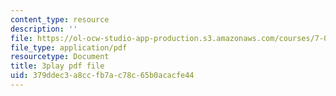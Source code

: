 ```yaml
---
content_type: resource
description: ''
file: https://ol-ocw-studio-app-production.s3.amazonaws.com/courses/7-012-introduction-to-biology-fall-2004/379ddec3a8ccfb7ac78c65b0acacfe44_E2sRItjdLGI.pdf
file_type: application/pdf
resourcetype: Document
title: 3play pdf file
uid: 379ddec3-a8cc-fb7a-c78c-65b0acacfe44
---
```

